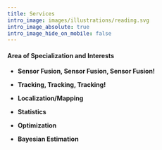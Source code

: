 ```yaml
---
title: Services
intro_image: images/illustrations/reading.svg
intro_image_absolute: true
intro_image_hide_on_mobile: false
---
```

#### Area of Specialization and Interests

*   **Sensor Fusion, Sensor Fusion, Sensor Fusion!**

<!---->

*   **Tracking, Tracking, Tracking!**

<!---->

*   **Localization/Mapping**

<!---->

*   **Statistics**

<!---->

*   **Optimization**

<!---->

*   **Bayesian Estimation**
